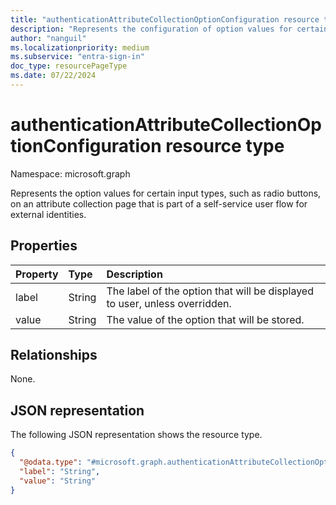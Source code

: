 ```yaml
---
title: "authenticationAttributeCollectionOptionConfiguration resource type"
description: "Represents the configuration of option values for certain input types on an attribute collection page that is part of a self-service user flow for external identities."
author: "nanguil"
ms.localizationpriority: medium
ms.subservice: "entra-sign-in"
doc_type: resourcePageType
ms.date: 07/22/2024
---
```


# authenticationAttributeCollectionOptionConfiguration resource type

Namespace: microsoft.graph

Represents the option values for certain input types, such as radio buttons, on an attribute collection page that is part of a self-service user flow for external identities.

## Properties
|Property|Type|Description|
|:---|:---|:---|
|label|String|The label of the option that will be displayed to user, unless overridden.|
|value|String|The value of the option that will be stored.|

## Relationships
None.

## JSON representation
The following JSON representation shows the resource type.
<!-- {
  "blockType": "resource",
  "@odata.type": "microsoft.graph.authenticationAttributeCollectionOptionConfiguration"
}
-->
``` json
{
  "@odata.type": "#microsoft.graph.authenticationAttributeCollectionOptionConfiguration",
  "label": "String",
  "value": "String"
}
```

